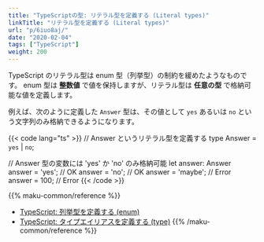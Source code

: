 ```yaml
---
title: "TypeScriptの型: リテラル型を定義する (Literal types)"
linkTitle: "リテラル型を定義する (Literal types)"
url: "p/6iuo8aj/"
date: "2020-02-04"
tags: ["TypeScript"]
weight: 200
---
```


TypeScript のリテラル型は enum 型（列挙型）の制約を緩めたようなものです。
enum 型は **整数値** で値を保持しますが、リテラル型は **任意の型** で格納可能な値を定義します。

例えば、次のように定義した `Answer` 型は、その値として `yes` あるいは `no` という文字列のみ格納できるようになります。

{{< code lang="ts" >}}
// Answer というリテラル型を定義する
type Answer = `yes` | `no`;

// Answer 型の変数には 'yes' か 'no' のみ格納可能
let answer: Answer
answer = 'yes';    // OK
answer = 'no';     // OK
answer = 'maybe';  // Error
answer = 100;      // Error
{{< /code >}}

{{% maku-common/reference %}}
- [TypeScript: 列挙型を定義する (enum)](/p/fdjk4hh)
- [TypeScript: タイプエイリアスを定義する (type)](/p/5zoqtmi)
{{% /maku-common/reference %}}

